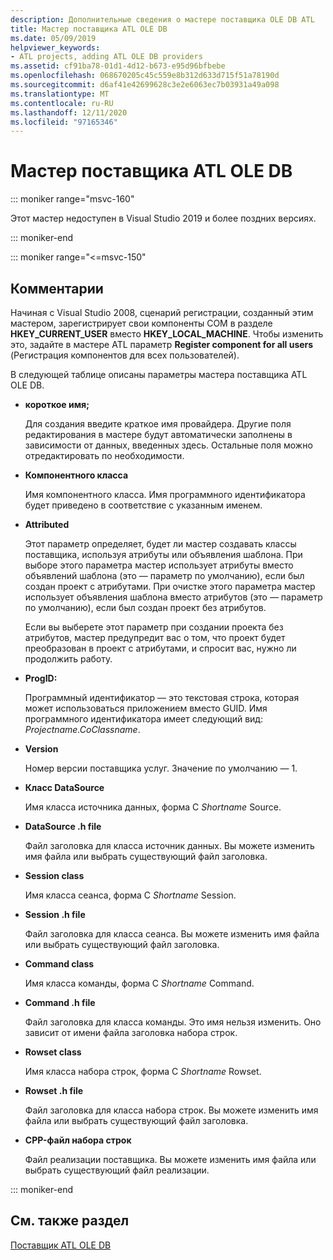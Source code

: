 ```yaml
---
description: Дополнительные сведения о мастере поставщика OLE DB ATL
title: Мастер поставщика ATL OLE DB
ms.date: 05/09/2019
helpviewer_keywords:
- ATL projects, adding ATL OLE DB providers
ms.assetid: cf91ba78-01d1-4d12-b673-e95d96bfbebe
ms.openlocfilehash: 068670205c45c559e8b312d633d715f51a78190d
ms.sourcegitcommit: d6af41e42699628c3e2e6063ec7b03931a49a098
ms.translationtype: MT
ms.contentlocale: ru-RU
ms.lasthandoff: 12/11/2020
ms.locfileid: "97165346"
---
```

# <a name="atl-ole-db-provider-wizard"></a>Мастер поставщика ATL OLE DB

::: moniker range="msvc-160"

Этот мастер недоступен в Visual Studio 2019 и более поздних версиях.

::: moniker-end

::: moniker range="<=msvc-150"

## <a name="remarks"></a>Комментарии

Начиная с Visual Studio 2008, сценарий регистрации, созданный этим мастером, зарегистрирует свои компоненты COM в разделе **HKEY_CURRENT_USER** вместо **HKEY_LOCAL_MACHINE**. Чтобы изменить это, задайте в мастере ATL параметр **Register component for all users** (Регистрация компонентов для всех пользователей).

В следующей таблице описаны параметры мастера поставщика ATL OLE DB.

- **короткое имя;**

   Для создания введите краткое имя провайдера. Другие поля редактирования в мастере будут автоматически заполнены в зависимости от данных, введенных здесь. Остальные поля можно отредактировать по необходимости.

- **Компонентного класса**

   Имя компонентного класса. Имя программного идентификатора будет приведено в соответствие с указанным именем.

- **Attributed**

   Этот параметр определяет, будет ли мастер создавать классы поставщика, используя атрибуты или объявления шаблона. При выборе этого параметра мастер использует атрибуты вместо объявлений шаблона (это — параметр по умолчанию), если был создан проект с атрибутами. При очистке этого параметра мастер использует объявления шаблона вместо атрибутов (это — параметр по умолчанию), если был создан проект без атрибутов.

   Если вы выберете этот параметр при создании проекта без атрибутов, мастер предупредит вас о том, что проект будет преобразован в проект с атрибутами, и спросит вас, нужно ли продолжить работу.

- **ProgID:**

   Программный идентификатор — это текстовая строка, которая может использоваться приложением вместо GUID. Имя программного идентификатора имеет следующий вид: *Projectname.CoClassname*.

- **Version**

   Номер версии поставщика услуг. Значение по умолчанию — 1.

- **Класс DataSource**

   Имя класса источника данных, форма C *Shortname* Source.

- **DataSource .h file**

   Файл заголовка для класса источник данных. Вы можете изменить имя файла или выбрать существующий файл заголовка.

- **Session class**

   Имя класса сеанса, форма C *Shortname* Session.

- **Session .h file**

   Файл заголовка для класса сеанса. Вы можете изменить имя файла или выбрать существующий файл заголовка.

- **Command class**

   Имя класса команды, форма C *Shortname* Command.

- **Command .h file**

   Файл заголовка для класса команды. Это имя нельзя изменить. Оно зависит от имени файла заголовка набора строк.

- **Rowset class**

   Имя класса набора строк, форма C *Shortname* Rowset.

- **Rowset .h file**

   Файл заголовка для класса набора строк. Вы можете изменить имя файла или выбрать существующий файл заголовка.

- **CPP-файл набора строк**

   Файл реализации поставщика. Вы можете изменить имя файла или выбрать существующий файл реализации.

::: moniker-end

## <a name="see-also"></a>См. также раздел

[Поставщик ATL OLE DB](../../atl/reference/adding-an-atl-ole-db-provider.md)

